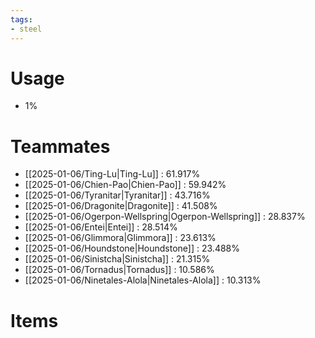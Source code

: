 ```yaml
---
tags:
- steel
---
```

# Usage
- 1%
# Teammates
- [[2025-01-06/Ting-Lu|Ting-Lu]] : 61.917%
- [[2025-01-06/Chien-Pao|Chien-Pao]] : 59.942%
- [[2025-01-06/Tyranitar|Tyranitar]] : 43.716%
- [[2025-01-06/Dragonite|Dragonite]] : 41.508%
- [[2025-01-06/Ogerpon-Wellspring|Ogerpon-Wellspring]] : 28.837%
- [[2025-01-06/Entei|Entei]] : 28.514%
- [[2025-01-06/Glimmora|Glimmora]] : 23.613%
- [[2025-01-06/Houndstone|Houndstone]] : 23.488%
- [[2025-01-06/Sinistcha|Sinistcha]] : 21.315%
- [[2025-01-06/Tornadus|Tornadus]] : 10.586%
- [[2025-01-06/Ninetales-Alola|Ninetales-Alola]] : 10.313%
# Items